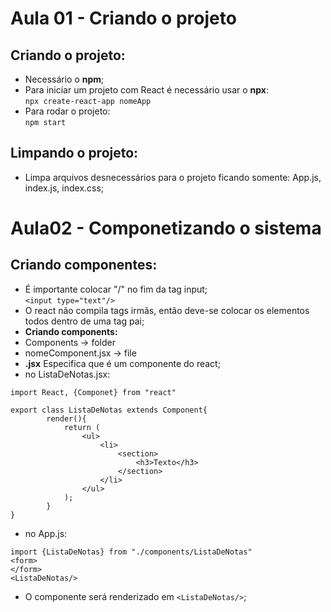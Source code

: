 # Aula 01 - Criando o projeto
## Criando o projeto:
- Necessário o **npm**;  
- Para iniciar um projeto com React é necessário usar o **npx**:  
```npx create-react-app nomeApp```
- Para rodar o projeto:  
```npm start```
## Limpando o projeto:  
- Limpa arquivos desnecessários para o projeto ficando somente: App.js, index.js, index.css;  

# Aula02 - Componetizando o sistema
## Criando componentes:  
- É importante colocar "/" no fim da tag input;  
```<input type="text"/>```  
- O react não compila tags irmãs, então deve-se colocar os elementos todos dentro de uma tag pai;  
- **Criando components:**  
- Components -> folder  
- nomeComponent.jsx -> file  
- **.jsx** Especifica que é um componente do react;  
- no ListaDeNotas.jsx:  
```
import React, {Componet} from "react"

export class ListaDeNotas extends Component{
		render(){
			return (
				<ul>
					<li>
						<section>
							<h3>Texto</h3>
						</section>
					</li>
				</ul>
			);
		}
}
```
- no App.js:  
```
import {ListaDeNotas} from "./components/ListaDeNotas"  
<form>
</form>
<ListaDeNotas/>
```
- O componente será renderizado em ```<ListaDeNotas/>```;